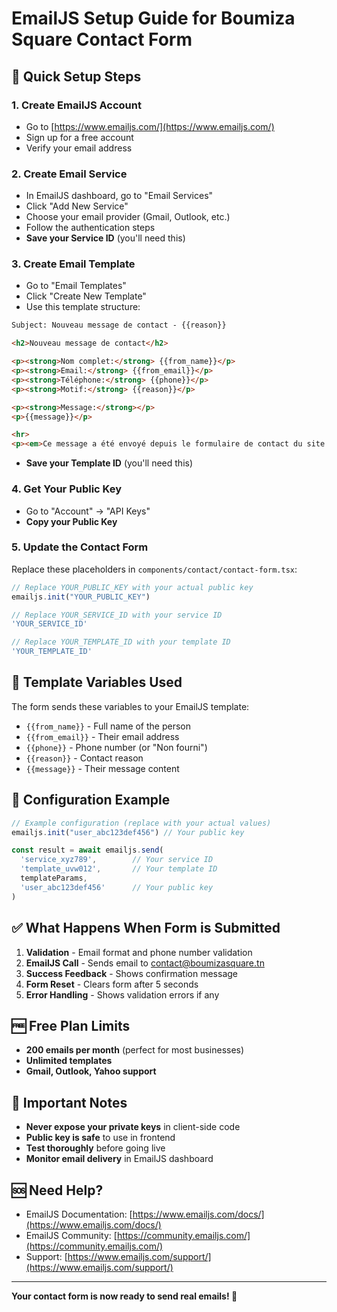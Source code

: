 # EmailJS Setup Guide for Boumiza Square Contact Form

## 🚀 Quick Setup Steps

### 1. Create EmailJS Account
- Go to [https://www.emailjs.com/](https://www.emailjs.com/)
- Sign up for a free account
- Verify your email address

### 2. Create Email Service
- In EmailJS dashboard, go to "Email Services"
- Click "Add New Service"
- Choose your email provider (Gmail, Outlook, etc.)
- Follow the authentication steps
- **Save your Service ID** (you'll need this)

### 3. Create Email Template
- Go to "Email Templates"
- Click "Create New Template"
- Use this template structure:

```html
Subject: Nouveau message de contact - {{reason}}

<h2>Nouveau message de contact</h2>

<p><strong>Nom complet:</strong> {{from_name}}</p>
<p><strong>Email:</strong> {{from_email}}</p>
<p><strong>Téléphone:</strong> {{phone}}</p>
<p><strong>Motif:</strong> {{reason}}</p>

<p><strong>Message:</strong></p>
<p>{{message}}</p>

<hr>
<p><em>Ce message a été envoyé depuis le formulaire de contact du site web Boumiza Square.</em></p>
```

- **Save your Template ID** (you'll need this)

### 4. Get Your Public Key
- Go to "Account" → "API Keys"
- **Copy your Public Key**

### 5. Update the Contact Form
Replace these placeholders in `components/contact/contact-form.tsx`:

```typescript
// Replace YOUR_PUBLIC_KEY with your actual public key
emailjs.init("YOUR_PUBLIC_KEY")

// Replace YOUR_SERVICE_ID with your service ID
'YOUR_SERVICE_ID'

// Replace YOUR_TEMPLATE_ID with your template ID  
'YOUR_TEMPLATE_ID'
```

## 📧 Template Variables Used

The form sends these variables to your EmailJS template:
- `{{from_name}}` - Full name of the person
- `{{from_email}}` - Their email address
- `{{phone}}` - Phone number (or "Non fourni")
- `{{reason}}` - Contact reason
- `{{message}}` - Their message content

## 🔧 Configuration Example

```typescript
// Example configuration (replace with your actual values)
emailjs.init("user_abc123def456") // Your public key

const result = await emailjs.send(
  'service_xyz789',        // Your service ID
  'template_uvw012',       // Your template ID
  templateParams,
  'user_abc123def456'      // Your public key
)
```

## ✅ What Happens When Form is Submitted

1. **Validation** - Email format and phone number validation
2. **EmailJS Call** - Sends email to contact@boumizasquare.tn
3. **Success Feedback** - Shows confirmation message
4. **Form Reset** - Clears form after 5 seconds
5. **Error Handling** - Shows validation errors if any

## 🆓 Free Plan Limits

- **200 emails per month** (perfect for most businesses)
- **Unlimited templates**
- **Gmail, Outlook, Yahoo support**

## 🚨 Important Notes

- **Never expose your private keys** in client-side code
- **Public key is safe** to use in frontend
- **Test thoroughly** before going live
- **Monitor email delivery** in EmailJS dashboard

## 🆘 Need Help?

- EmailJS Documentation: [https://www.emailjs.com/docs/](https://www.emailjs.com/docs/)
- EmailJS Community: [https://community.emailjs.com/](https://community.emailjs.com/)
- Support: [https://www.emailjs.com/support/](https://www.emailjs.com/support/)

---

**Your contact form is now ready to send real emails! 🎉**
